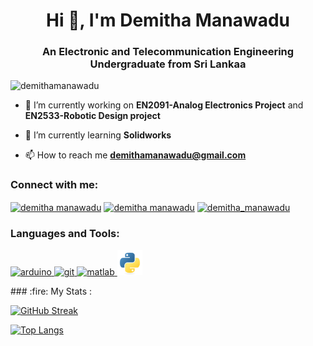 <h1 align="center">Hi 👋, I'm Demitha Manawadu</h1>
<h3 align="center">An Electronic and Telecommunication Engineering Undergraduate from Sri Lankaa</h3>

<p align="left"> <img src="https://komarev.com/ghpvc/?username=demithamanawadu&label=Profile%20views&color=0e75b6&style=flat" alt="demithamanawadu" /> </p>

- 🔭 I’m currently working on **EN2091-Analog Electronics Project** and **EN2533-Robotic Design project**
- 🌱 I’m currently learning **Solidworks**

- 📫 How to reach me **demithamanawadu@gmail.com**

<h3 align="left">Connect with me:</h3>
<p align="left">
<a href="https://linkedin.com/in/demitha manawadu" target="blank"><img align="center" src="https://raw.githubusercontent.com/rahuldkjain/github-profile-readme-generator/master/src/images/icons/Social/linked-in-alt.svg" alt="demitha manawadu" height="30" width="40" /></a>
<a href="https://fb.com/demitha manawadu" target="blank"><img align="center" src="https://raw.githubusercontent.com/rahuldkjain/github-profile-readme-generator/master/src/images/icons/Social/facebook.svg" alt="demitha manawadu" height="30" width="40" /></a>
<a href="https://instagram.com/demitha_manawadu" target="blank"><img align="center" src="https://raw.githubusercontent.com/rahuldkjain/github-profile-readme-generator/master/src/images/icons/Social/instagram.svg" alt="demitha_manawadu" height="30" width="40" /></a>
</p>

<h3 align="left">Languages and Tools:</h3>
<p align="left"> <a href="https://www.arduino.cc/" target="_blank" rel="noreferrer"> <img src="https://cdn.worldvectorlogo.com/logos/arduino-1.svg" alt="arduino" width="40" height="40"/> </a> <a href="https://git-scm.com/" target="_blank" rel="noreferrer"> <img src="https://www.vectorlogo.zone/logos/git-scm/git-scm-icon.svg" alt="git" width="40" height="40"/> </a> <a href="https://www.mathworks.com/" target="_blank" rel="noreferrer"> <img src="https://upload.wikimedia.org/wikipedia/commons/2/21/Matlab_Logo.png" alt="matlab" width="40" height="40"/> </a> <a href="https://www.python.org" target="_blank" rel="noreferrer"> <img src="https://raw.githubusercontent.com/devicons/devicon/master/icons/python/python-original.svg" alt="python" width="40" height="40"/> </a> </p>
### :fire: My Stats :

[![GitHub Streak](http://github-readme-streak-stats.herokuapp.com?user=demithamanawadu&theme=dark&background=000000)](https://git.io/streak-stats)

[![Top Langs](https://github-readme-stats.vercel.app/api/top-langs/?username=demithamanawadu&layout=compact&theme=vision-friendly-dark)](https://github.com/anuraghazra/github-readme-stats)
